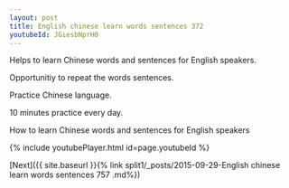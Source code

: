 ```yaml
---
layout: post
title: English chinese learn words sentences 372 
youtubeId: JGiesbNprH0
---
```

 
 
Helps to learn Chinese words and sentences for English speakers.

Opportunitiy to repeat the words sentences. 

Practice Chinese language. 
 
10 minutes practice every day. 
 
How to learn Chinese words and sentences for English speakers 
 
{% include youtubePlayer.html id=page.youtubeId %}
 
 
[Next]({{ site.baseurl }}{% link  split1/_posts/2015-09-29-English chinese learn words sentences 757 .md%})
 
